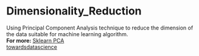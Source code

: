 # Dimensionality_Reduction 
Using Principal Component Analysis technique to reduce the dimension of the data suitable for machine learning algorithm.<br/>
<b>For more:</b> <a href="https://scikit-learn.org/stable/modules/generated/sklearn.decomposition.PCA.html">Sklearn PCA</a><br/>
<a href="https://towardsdatascience.com/principal-component-analysis-pca-explained-visually-with-zero-math-1cbf392b9e7d">towardsdatascience</a>
